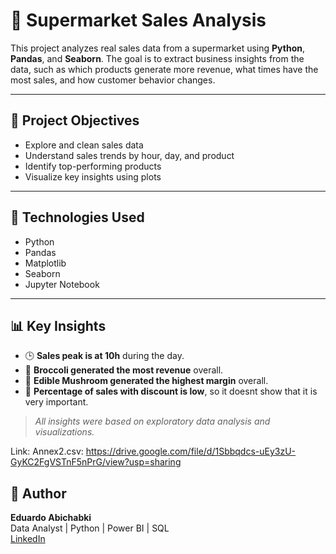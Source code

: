 # 🛒 Supermarket Sales Analysis

This project analyzes real sales data from a supermarket using **Python**, **Pandas**, and **Seaborn**. The goal is to extract business insights from the data, such as which products generate more revenue, what times have the most sales, and how customer behavior changes.

---

## 📌 Project Objectives

- Explore and clean sales data
- Understand sales trends by hour, day, and product
- Identify top-performing products
- Visualize key insights using plots

---

## 🧪 Technologies Used

- Python
- Pandas
- Matplotlib
- Seaborn
- Jupyter Notebook

---

## 📊 Key Insights

- 🕒 **Sales peak is at 10h** during the day.
- 💸 **Broccoli generated the most revenue** overall.
- 💸 **Edible Mushroom generated the highest margin** overall.
- 💸 **Percentage of sales with discount is low**, so it doesnt show that it is very important.

> *All insights were based on exploratory data analysis and visualizations.*

Link: Annex2.csv: https://drive.google.com/file/d/1Sbbqdcs-uEy3zU-GyKC2FgVSTnF5nPrG/view?usp=sharing

## 👤 Author

**Eduardo Abichabki**  
Data Analyst | Python | Power BI | SQL  
[LinkedIn](https://www.linkedin.com/in/eduardoabichabki)
